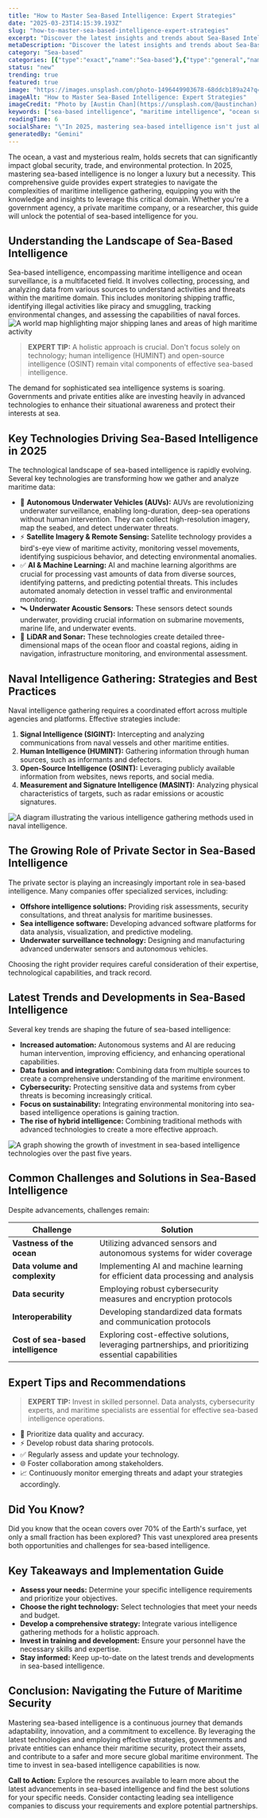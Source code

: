 ```yaml
---
title: "How to Master Sea-Based Intelligence: Expert Strategies"
date: "2025-03-23T14:15:39.193Z"
slug: "how-to-master-sea-based-intelligence-expert-strategies"
excerpt: "Discover the latest insights and trends about Sea-Based Intelligence. This comprehensive guide covers everything you need to know about Sea-Based Intelligence in 2025."
metaDescription: "Discover the latest insights and trends about Sea-Based Intelligence. This comprehensive guide covers everything you need to know about Sea-Based Intellige..."
category: "Sea-based"
categories: [{"type":"exact","name":"Sea-based"},{"type":"general","name":"Defense"},{"type":"medium","name":"Underwater Surveillance"},{"type":"specific","name":"Acoustic Sensors"},{"type":"niche","name":"Hydrophone Arrays"}]
status: "new"
trending: true
featured: true
image: "https://images.unsplash.com/photo-1496449903678-68ddcb189a24?q=85&w=1200&fit=max&fm=webp&auto=compress"
imageAlt: "How to Master Sea-Based Intelligence: Expert Strategies"
imageCredit: "Photo by [Austin Chan](https://unsplash.com/@austinchan) on Unsplash"
keywords: ["sea-based intelligence", "maritime intelligence", "ocean surveillance", "underwater surveillance technology", "naval intelligence gathering", "sea intelligence systems", "buy sea intelligence software", "offshore intelligence solutions", "cost of sea-based intelligence", "best sea intelligence companies"]
readingTime: 6
socialShare: "\"In 2025, mastering sea-based intelligence isn't just about technology; it's about integrating human intelligence, open-source data, and cutting-edge AI to unlock the ocean's secrets.\""
generatedBy: "Gemini"
---
```




The ocean, a vast and mysterious realm, holds secrets that can significantly impact global security, trade, and environmental protection.  In 2025, mastering sea-based intelligence is no longer a luxury but a necessity.  This comprehensive guide provides expert strategies to navigate the complexities of maritime intelligence gathering, equipping you with the knowledge and insights to leverage this critical domain.  Whether you're a government agency, a private maritime company, or a researcher, this guide will unlock the potential of sea-based intelligence for you.

## Understanding the Landscape of Sea-Based Intelligence

Sea-based intelligence, encompassing maritime intelligence and ocean surveillance, is a multifaceted field. It involves collecting, processing, and analyzing data from various sources to understand activities and threats within the maritime domain. This includes monitoring shipping traffic, identifying illegal activities like piracy and smuggling, tracking environmental changes, and assessing the capabilities of naval forces.  ![A world map highlighting major shipping lanes and areas of high maritime activity](https://images.unsplash.com/photo-1451187580459-43490279c0fa?q=85&w=1200&fit=max&fm=webp&auto=compress)

> **EXPERT TIP:**  A holistic approach is crucial.  Don't focus solely on technology; human intelligence (HUMINT) and open-source intelligence (OSINT) remain vital components of effective sea-based intelligence.

The demand for sophisticated sea intelligence systems is soaring.  Governments and private entities alike are investing heavily in advanced technologies to enhance their situational awareness and protect their interests at sea.

## Key Technologies Driving Sea-Based Intelligence in 2025

The technological landscape of sea-based intelligence is rapidly evolving.  Several key technologies are transforming how we gather and analyze maritime data:

* 🔑 **Autonomous Underwater Vehicles (AUVs):** AUVs are revolutionizing underwater surveillance, enabling long-duration, deep-sea operations without human intervention.  They can collect high-resolution imagery, map the seabed, and detect underwater threats.
* ⚡ **Satellite Imagery & Remote Sensing:**  Satellite technology provides a bird's-eye view of maritime activity, monitoring vessel movements, identifying suspicious behavior, and detecting environmental anomalies.
* ✅ **AI & Machine Learning:** AI and machine learning algorithms are crucial for processing vast amounts of data from diverse sources, identifying patterns, and predicting potential threats.  This includes automated anomaly detection in vessel traffic and environmental monitoring.
* 🛰️ **Underwater Acoustic Sensors:** These sensors detect sounds underwater, providing crucial information on submarine movements, marine life, and underwater events.
* 🌊 **LiDAR and Sonar:** These technologies create detailed three-dimensional maps of the ocean floor and coastal regions, aiding in navigation, infrastructure monitoring, and environmental assessment.

##  Naval Intelligence Gathering:  Strategies and Best Practices

Naval intelligence gathering requires a coordinated effort across multiple agencies and platforms.  Effective strategies include:

1. **Signal Intelligence (SIGINT):** Intercepting and analyzing communications from naval vessels and other maritime entities.
2. **Human Intelligence (HUMINT):** Gathering information through human sources, such as informants and defectors.
3. **Open-Source Intelligence (OSINT):** Leveraging publicly available information from websites, news reports, and social media.
4. **Measurement and Signature Intelligence (MASINT):** Analyzing physical characteristics of targets, such as radar emissions or acoustic signatures.

![A diagram illustrating the various intelligence gathering methods used in naval intelligence.](https://images.unsplash.com/photo-1484417894907-623942c8ee29?q=85&w=1200&fit=max&fm=webp&auto=compress)

##  The Growing Role of Private Sector in Sea-Based Intelligence

The private sector is playing an increasingly important role in sea-based intelligence.  Many companies offer specialized services, including:

* **Offshore intelligence solutions:** Providing risk assessments, security consultations, and threat analysis for maritime businesses.
* **Sea intelligence software:** Developing advanced software platforms for data analysis, visualization, and predictive modeling.
* **Underwater surveillance technology:** Designing and manufacturing advanced underwater sensors and autonomous vehicles.

Choosing the right provider requires careful consideration of their expertise, technological capabilities, and track record.

##  Latest Trends and Developments in Sea-Based Intelligence

Several key trends are shaping the future of sea-based intelligence:

* **Increased automation:** Autonomous systems and AI are reducing human intervention, improving efficiency, and enhancing operational capabilities.
* **Data fusion and integration:** Combining data from multiple sources to create a comprehensive understanding of the maritime environment.
* **Cybersecurity:** Protecting sensitive data and systems from cyber threats is becoming increasingly critical.
* **Focus on sustainability:**  Integrating environmental monitoring into sea-based intelligence operations is gaining traction.
* **The rise of hybrid intelligence:** Combining traditional methods with advanced technologies to create a more effective approach.

![A graph showing the growth of investment in sea-based intelligence technologies over the past five years.](https://images.unsplash.com/photo-1517976487492-5750f3195933?q=85&w=1200&fit=max&fm=webp&auto=compress)

## Common Challenges and Solutions in Sea-Based Intelligence

Despite advancements, challenges remain:

| Challenge                      | Solution                                                                  |
|---------------------------------|--------------------------------------------------------------------------|
| **Vastness of the ocean**       | Utilizing advanced sensors and autonomous systems for wider coverage        |
| **Data volume and complexity** | Implementing AI and machine learning for efficient data processing and analysis |
| **Data security**               | Employing robust cybersecurity measures and encryption protocols              |
| **Interoperability**             | Developing standardized data formats and communication protocols            |
| **Cost of sea-based intelligence** | Exploring cost-effective solutions, leveraging partnerships, and prioritizing essential capabilities |

##  Expert Tips and Recommendations

> **EXPERT TIP:**  Invest in skilled personnel.  Data analysts, cybersecurity experts, and maritime specialists are essential for effective sea-based intelligence operations.

* 🔑 Prioritize data quality and accuracy.
* ⚡ Develop robust data sharing protocols.
* ✅  Regularly assess and update your technology.
* 🌐  Foster collaboration among stakeholders.
* 📈  Continuously monitor emerging threats and adapt your strategies accordingly.

## Did You Know?

Did you know that the ocean covers over 70% of the Earth's surface, yet only a small fraction has been explored?  This vast unexplored area presents both opportunities and challenges for sea-based intelligence.



## Key Takeaways and Implementation Guide

* **Assess your needs:** Determine your specific intelligence requirements and prioritize your objectives.
* **Choose the right technology:** Select technologies that meet your needs and budget.
* **Develop a comprehensive strategy:** Integrate various intelligence gathering methods for a holistic approach.
* **Invest in training and development:** Ensure your personnel have the necessary skills and expertise.
* **Stay informed:** Keep up-to-date on the latest trends and developments in sea-based intelligence.

## Conclusion: Navigating the Future of Maritime Security

Mastering sea-based intelligence is a continuous journey that demands adaptability, innovation, and a commitment to excellence. By leveraging the latest technologies and employing effective strategies, governments and private entities can enhance their maritime security, protect their assets, and contribute to a safer and more secure global maritime environment.  The time to invest in sea-based intelligence capabilities is now.

**Call to Action:**  Explore the resources available to learn more about the latest advancements in sea-based intelligence and find the best solutions for your specific needs.  Consider contacting leading sea intelligence companies to discuss your requirements and explore potential partnerships.

